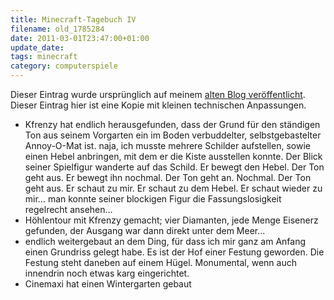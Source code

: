 ```yaml
---
title: Minecraft-Tagebuch IV
filename: old_1785284
date: 2011-03-01T23:47:00+01:00
update_date:
tags: minecraft
category: computerspiele
---
```

Dieser Eintrag wurde ursprünglich auf meinem [alten Blog veröffentlicht](https://stu.blogger.de/stories/1785284/). Dieser Eintrag hier ist eine Kopie mit kleinen technischen Anpassungen.

- Kfrenzy hat endlich herausgefunden, dass der Grund für den ständigen Ton aus seinem Vorgarten ein im Boden verbuddelter, selbstgebastelter Annoy-O-Mat ist.
naja, ich musste mehrere Schilder aufstellen, sowie einen Hebel anbringen, mit dem er die Kiste ausstellen konnte. Der Blick seiner Spielfigur wanderte auf das Schild. Er bewegt den Hebel. Der Ton geht aus. Er bewegt ihn nochmal. Der Ton geht an. Nochmal. Der Ton geht aus. Er schaut zu mir. Er schaut zu dem Hebel. Er schaut wieder zu mir… man konnte seiner blockigen Figur die Fassungslosigkeit regelrecht ansehen…
- Höhlentour mit Kfrenzy gemacht; vier Diamanten, jede Menge Eisenerz gefunden, der Ausgang war dann direkt unter dem Meer…
- endlich weitergebaut an dem Ding, für dass ich mir ganz am Anfang einen Grundriss gelegt habe. Es ist der Hof einer Festung geworden. Die Festung steht daneben auf einem Hügel. Monumental, wenn auch innendrin noch etwas karg eingerichtet.
- Cinemaxi hat einen Wintergarten gebaut
